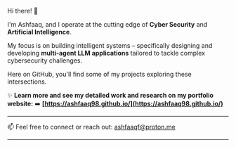 Hi there! 👋

I'm Ashfaaq, and I operate at the cutting edge of **Cyber Security** and **Artificial Intelligence**.

My focus is on building intelligent systems – specifically designing and developing **multi-agent LLM applications** tailored to tackle complex cybersecurity challenges.

Here on GitHub, you'll find some of my projects exploring these intersections.

✨ **Learn more and see my detailed work and research on my portfolio website:**
➡️ **[https://ashfaaq98.github.io/](https://ashfaaq98.github.io/)**

---

📫 Feel free to connect or reach out:
[ashfaaqf@proton.me](mailto:ashfaaqf@proton.me)

---
